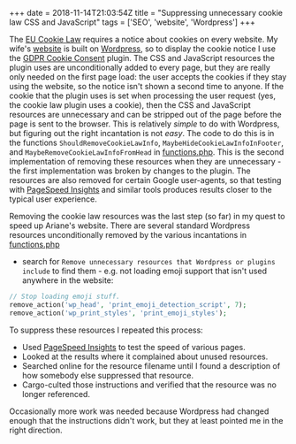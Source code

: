 +++
date = 2018-11-14T21:03:54Z
title = "Suppressing unnecessary cookie law CSS and JavaScript"
tags = ['SEO', 'website', 'Wordpress']
+++

The [EU Cookie Law](https://www.wired.co.uk/article/cookies-made-simple)
requires a notice about cookies on every website. My wife's
[website](https://www.arianetobin.ie/) is built on
[Wordpress](https://wordpress.org/), so to display the cookie notice I use the
[GDPR Cookie Consent](https://wordpress.org/plugins/cookie-law-info/) plugin.
The CSS and JavaScript resources the plugin uses are unconditionally added to
every page, but they are really only needed on the first page load: the user
accepts the cookies if they stay using the website, so the notice isn't shown a
second time to anyone. If the cookie that the plugin uses is set when processing
the user request (yes, the cookie law plugin uses a cookie), then the CSS and
JavaScript resources are unnecessary and can be stripped out of the page before
the page is sent to the browser. This is relatively _simple_ to do with
Wordpress, but figuring out the right incantation is not _easy_. The code to do
this is in the functions `ShouldRemoveCookieLawInfo`,
`MaybeHideCookieLawInfoInFooter`, and `MaybeRemoveCookieLawInfoFromHead` in
[functions.php](https://github.com/tobinjt/ariane-theme/blob/master/functions.php).
This is the second implementation of removing these resources when they are
unnecessary - the first implementation was broken by changes to the plugin. The
resources are also removed for certain Google user-agents, so that testing with
[PageSpeed Insights](https://developers.google.com/speed/pagespeed/insights/)
and similar tools produces results closer to the typical user experience.

Removing the cookie law resources was the last step (so far) in my quest to
speed up Ariane's website. There are several standard Wordpress resources
unconditionally removed by the various incantations in
[functions.php](https://github.com/tobinjt/ariane-theme/blob/master/functions.php)

- search for `Remove unnecessary resources that Wordpress or plugins include` to
  find them - e.g. not loading emoji support that isn't used anywhere in the
  website:

```php
// Stop loading emoji stuff.
remove_action('wp_head', 'print_emoji_detection_script', 7);
remove_action('wp_print_styles', 'print_emoji_styles');
```

To suppress these resources I repeated this process:

- Used [PageSpeed
  Insights](https://developers.google.com/speed/pagespeed/insights/) to test the
  speed of various pages.
- Looked at the results where it complained about unused resources.
- Searched online for the resource filename until I found a description of how
  somebody else suppressed that resource.
- Cargo-culted those instructions and verified that the resource was no longer
  referenced.

Occasionally more work was needed because Wordpress had changed enough that the
instructions didn't work, but they at least pointed me in the right direction.
